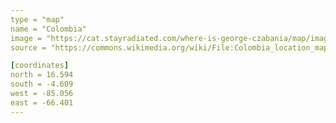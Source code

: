 ```yaml
---
type = "map"
name = "Colombia"
image = "https://cat.stayradiated.com/where-is-george-czabania/map/image/colombia.svg"
source = "https://commons.wikimedia.org/wiki/File:Colombia_location_map.svg"

[coordinates]
north = 16.594
south = -4.609
west = -85.056
east = -66.401
---
```

